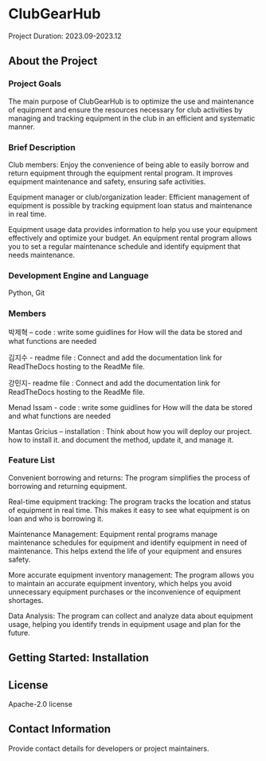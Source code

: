 # ClubGearHub
Project Duration: 2023.09-2023.12 



## About the Project

### Project Goals 

The main purpose of ClubGearHub is to optimize the use and maintenance of equipment and ensure the resources necessary for club activities by managing and tracking equipment in the club in an efficient and systematic manner. 



### Brief Description 

Club members: Enjoy the convenience of being able to easily borrow and return equipment through the equipment rental program. It improves equipment maintenance and safety, ensuring safe activities.  

Equipment manager or club/organization leader: Efficient management of equipment is possible by tracking equipment loan status and maintenance in real time.  

Equipment usage data provides information to help you use your equipment effectively and optimize your budget. An equipment rental program allows you to set a regular maintenance schedule and identify equipment that needs maintenance. 
 

### Development Engine and Language
Python, Git


### Members

박제혁 – code : write some guidlines for How will the data be stored and what functions are needed 

김지수 - readme file : Connect and add the documentation link for ReadTheDocs hosting to the ReadMe file. 

강민지- readme file : Connect and add the documentation link for ReadTheDocs hosting to the ReadMe file. 

Menad Issam - code : write some guidlines for How will the data be stored and what functions are needed 

Mantas Gricius – installation : Think about how you will deploy our project. how to install it. and document the method, update it, and manage it. 


### Feature List 

Convenient borrowing and returns: The program simplifies the process of borrowing and returning equipment. 

Real-time equipment tracking: The program tracks the location and status of equipment in real time. This makes it easy to see what equipment is on loan and who is borrowing it. 

Maintenance Management: Equipment rental programs manage maintenance schedules for equipment and identify equipment in need of maintenance. This helps extend the life of your equipment and ensures safety. 

More accurate equipment inventory management: The program allows you to maintain an accurate equipment inventory, which helps you avoid unnecessary equipment purchases or the inconvenience of equipment shortages. 

Data Analysis: The program can collect and analyze data about equipment usage, helping you identify trends in equipment usage and plan for the future. 

 

## Getting Started: Installation
 

## License 

Apache-2.0 license 

## Contact Information 

Provide contact details for developers or project maintainers. 
